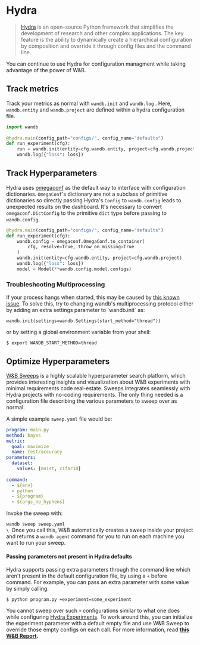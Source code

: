 # Hydra

> [Hydra](https://hydra.cc) is an open-source Python framework that simplifies the development of research and other complex applications. The key feature is the ability to dynamically create a hierarchical configuration by composition and override it through config files and the command line.

You can continue to use Hydra for configuration managment while taking advantage of the power of W\&B.

## Track metrics

Track your metrics as normal with `wandb.init` and `wandb.log` . Here, `wandb.entity` and `wandb.project` are defined within a hydra configuration file.

```python
import wandb
﻿
@hydra.main﻿(config_path=﻿"configs/"﻿, config_name=﻿"defaults"﻿)
def run_experiment﻿(cfg)﻿:
    run = wandb.init(entity=cfg.wandb.entity, project=cfg.wandb.project)
    wandb.log(﻿{﻿"loss"﻿: loss}﻿)
```

## Track Hyperparameters

Hydra uses [omegaconf](https://omegaconf.readthedocs.io/en/2.1\_branch/) as the default way to interface with configuration dictionaries. `OmegaConf`'s dictionary are not a subclass of primitive dictionaries so directly passing Hydra's `Config` to `wandb.config` leads to unexpected results on the dashboard. It's necessary to convert `omegaconf.DictConfig` to the primitive `dict` type before passing to `wandb.config`.

```python
@hydra.main﻿(config_path=﻿"configs/"﻿, config_name=﻿"defaults"﻿)
def run_experiment﻿(cfg)﻿:
    wandb.config = omegaconf.OmegaConf.to_container(
        cfg, resolve=﻿True﻿, throw_on_missing=﻿True
    )
    wandb.init(entity=cfg.wandb.entity, project=cfg.wandb.project)
    wandb.log(﻿{﻿"loss"﻿: loss}﻿)
    model = Model(﻿**wandb.config.model.configs)
```

### Troubleshooting Multiprocessing

If your process hangs when started, this may be caused by [this known issue](https://docs.wandb.ai/guides/track/advanced/distributed-training#hanging-at-the-beginning-of-training). To solve this, try to changing wandb's multiprocessing protocol either by adding an extra settings parameter to \`wandb.init\` as:

```
wandb.init(settings=wandb.Settings(start_method=﻿"thread"﻿)﻿)
```

or by setting a global environment variable from your shell:

```
$ export WANDB_START_METHOD=thread
```

## Optimize Hyperparameters

[W\&B Sweeps](../../sweeps/quickstart.md) is a highly scalable hyperparameter search platform, which provides interesting insights and visualization about W\&B experiments with minimal requirements code real-estate. Sweeps integrates seamlessly with Hydra projects with no-coding requirements. The only thing needed is a configuration file describing the various parameters to sweep over as normal.

A simple example `sweep.yaml` file would be:

```yaml
program﻿: main.py
method﻿: bayes
metric:
  goal﻿: maximize
  name﻿: test/accuracy
parameters:
  dataset:
    values﻿: [mnist, cifar10]
﻿
command:
  - ${env}
  - python
  - ${program}
  - ${args_no_hyphens}
```

Invoke the sweep with:

`wandb sweep sweep.yaml`\
``\
``Once you call this, W\&B automatically creates a sweep inside your project and returns a `wandb agent` command for you to run on each machine you want to run your sweep.

#### Passing parameters not present in Hydra defaults <a href="#pitfall-3-sweep-passing-parameters-not-present-in-defaults" id="pitfall-3-sweep-passing-parameters-not-present-in-defaults"></a>

Hydra supports passing extra parameters through the command line which aren't present in the default configuration file, by using a `+` before command. For example, you can pass an extra parameter with some value by simply calling:

```
$ python program.py +experiment=some_experiment
```

You cannot sweep over such `+` configurations similar to what one does while configuring [Hydra Experiments](https://hydra.cc/docs/patterns/configuring\_experiments/). To work around this, you can initialize the experiment parameter with a default empty file and use W\&B Sweep to override those empty configs on each call. For more information, read [**this W\&B Report**](http://wandb.me/hydra)**.**
